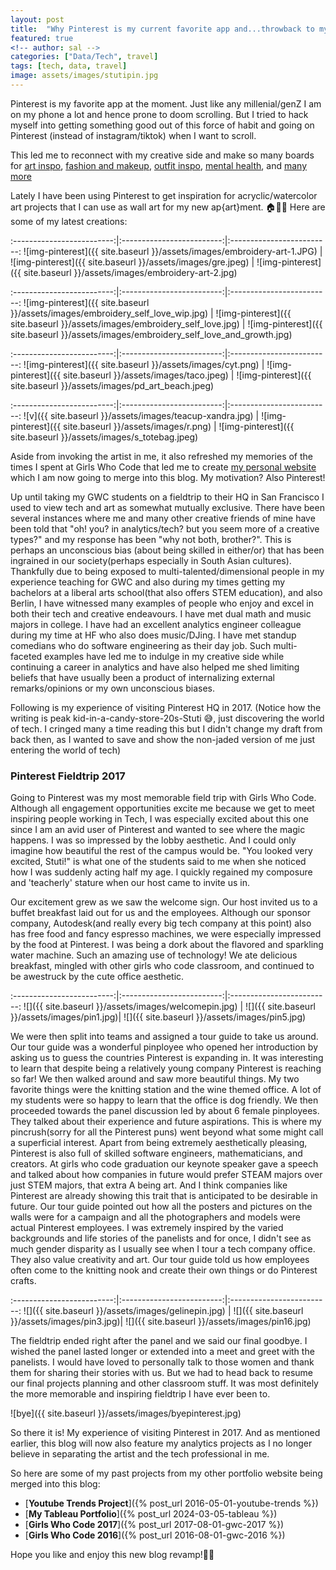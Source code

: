 ```yaml
---
layout: post
title:  "Why Pinterest is my current favorite app and...throwback to my time visiting their HQ in SF"
featured: true
<!-- author: sal -->
categories: ["Data/Tech", travel]
tags: [tech, data, travel]
image: assets/images/stutipin.jpg
---
```

Pinterest is my favorite app at the moment. Just like any millenial/genZ I am on my phone a lot and hence prone to doom scrolling. But I tried to hack myself into getting something good out of this force of habit and going on Pinterest (instead of instagram/tiktok) when I want to scroll.

This led me to reconnect with my creative side and make so many boards for [art inspo](https://pin.it/7znuGUFvo), [fashion and makeup](https://pin.it/4QGH6yer2), [outfit inspo](https://pin.it/4iIO7triq), [mental health](https://pin.it/59P7FMY47), and [many more](https://pin.it/2hlp2eYJ8)

Lately I have been using Pinterest to get inspiration for acryclic/watercolor art projects that I can use as wall art for my new ap{art}ment. 🏠🎨😁 Here are some of my latest creations:

:-------------------------:|:-------------------------:|:-------------------------:
![img-pinterest]({{ site.baseurl }}/assets/images/embroidery-art-1.JPG)  |  ![img-pinterest]({{ site.baseurl }}/assets/images/gre.jpeg) |  ![img-pinterest]({{ site.baseurl }}/assets/images/embroidery-art-2.jpg)

:-------------------------:|:-------------------------:|:-------------------------:
![img-pinterest]({{ site.baseurl }}/assets/images/embroidery_self_love_wip.jpg)  |  ![img-pinterest]({{ site.baseurl }}/assets/images/embroidery_self_love.jpg) |  ![img-pinterest]({{ site.baseurl }}/assets/images/embroidery_self_love_and_growth.jpg)


:-------------------------:|:-------------------------:|:-------------------------:
![img-pinterest]({{ site.baseurl }}/assets/images/cyt.png)  |  ![img-pinterest]({{ site.baseurl }}/assets/images/taco.jpeg) |  ![img-pinterest]({{ site.baseurl }}/assets/images/pd_art_beach.jpeg)

:-------------------------:|:-------------------------:|:-------------------------:
![v]({{ site.baseurl }}/assets/images/teacup-xandra.jpg)  |  ![img-pinterest]({{ site.baseurl }}/assets/images/r.png) |  ![img-pinterest]({{ site.baseurl }}/assets/images/s_totebag.jpeg)


Aside from invoking the artist in me, it also refreshed my memories of the times I spent at Girls Who Code that led me to create [my personal website](https://stuti113.github.io/index.html) which I am now going to merge into this blog. My motivation? Also Pinterest! 

Up until taking my GWC students on a fieldtrip to their HQ in San Francisco I used to view tech and art as somewhat mutually exclusive. There have been several instances where me and many other creative friends of mine have been told that "oh! you? in analytics/tech? but you seem more of a creative types?" and my response has been "why not both, brother?". This is perhaps an unconscious bias (about being skilled in either/or) that has been ingrained in our society(perhaps especially in South Asian cultures). Thankfully due to being exposed to multi-talented/dimensional people in my experience teaching for GWC and also during my times getting my bachelors at a liberal arts school(that also offers STEM education), and also Berlin, I have witnessed many examples of people who enjoy and excel in both their tech and creative endeavours. I have met dual math and music majors in college. I have had an excellent analytics engineer colleague during my time at HF who also does music/DJing. I have met standup comedians who do software engineering as their day job. Such multi-faceted examples have led me to indulge in my creative side while continuing a career in analytics and have also helped me shed limiting beliefs that have usually been a product of internalizing external remarks/opinions or my own unconscious biases.

Following is my experience of visiting Pinterest HQ in 2017. (Notice how the writing is peak kid-in-a-candy-store-20s-Stuti 😅, just discovering the world of tech. I cringed many a time reading this but I didn't change my draft from back then, as I wanted to save and show the non-jaded version of me just entering the world of tech)

### Pinterest Fieldtrip 2017

Going to Pinterest was my most memorable field trip with Girls Who Code. Although all engagement opportunities excite me because we get to meet inspiring people working in Tech, I was especially excited about this one since I am an avid user of Pinterest and wanted to see where the magic happens. I was so impressed by the lobby aesthetic. And I could only imagine how beautiful the rest of the campus would be. "You looked very excited, Stuti!" is what one of the students said to me when she noticed how I was suddenly acting half my age. I quickly regained my composure and 'teacherly' stature when our host came to invite us in.

Our excitement grew as we saw the welcome sign. Our host invited us to a buffet breakfast laid out for us and the employees. Although our sponsor company, Autodesk(and really every big tech company at this point) also has free food and fancy espresso machines, we were especially impressed by the food at Pinterest. I was being a dork about the flavored and sparkling water machine. Such an amazing use of technology! We ate delicious breakfast, mingled with other girls who code classroom, and continued to be awestruck by the cute office aesthetic.

:-------------------------:|:-------------------------:|:-------------------------:
![]({{ site.baseurl }}/assets/images/welcomepin.jpg)  |  ![]({{ site.baseurl }}/assets/images/pin1.jpg)|  ![]({{ site.baseurl }}/assets/images/pin5.jpg)


We were then split into teams and assigned a tour guide to take us around. Our tour guide was a wonderful pinployee who opened her introduction by asking us to guess the countries Pinterest is expanding in. It was interesting to learn that despite being a relatively young company Pinterest is reaching so far! We then walked around and saw more beautiful things. My two favorite things were the knitting station and the wine themed office. A lot of my students were so happy to learn that the office is dog friendly. We then proceeded towards the panel discussion led by about 6 female pinployees. They talked about their experience and future aspirations. This is where my pincrush(sorry for all the Pinterest puns) went beyond what some might call a superficial interest. Apart from being extremely aesthetically pleasing, Pinterest is also full of skilled software engineers, mathematicians, and creators. At girls who code graduation our keynote speaker gave a speech and talked about how companies in future would prefer STEAM majors over just STEM majors, that extra A being art. And I think companies like Pinterest are already showing this trait that is anticipated to be desirable in future. Our tour guide pointed out how all the posters and pictures on the walls were for a campaign and all the photographers and models were actual Pinterest employees. I was extremely inspired by the varied backgrounds and life stories of the panelists and for once, I didn't see as much gender disparity as I usually see when I tour a tech company office. They also value creativity and art. Our tour guide told us how employees often come to the knitting nook and create their own things or do Pinterest crafts.

:-------------------------:|:-------------------------:|:-------------------------:
![]({{ site.baseurl }}/assets/images/gelinepin.jpg)  |  ![]({{ site.baseurl }}/assets/images/pin3.jpg)|  ![]({{ site.baseurl }}/assets/images/pin16.jpg)

The fieldtrip ended right after the panel and we said our final goodbye. I wished the panel lasted longer or extended into a meet and greet with the panelists. I would have loved to personally talk to those women and thank them for sharing their stories with us. But we had to head back to resume our final projects planning and other classroom stuff. It was most definitely the more memorable and inspiring fieldtrip I have ever been to.

![bye]({{ site.baseurl }}/assets/images/byepinterest.jpg)

So there it is! My experience of visiting Pinterest in 2017. And as mentioned earlier, this blog will now also feature my analytics projects as I no longer believe in separating the artist and the tech professional in me. 

So here are some of my past projects from my other portfolio website being merged into this blog:

* [**Youtube Trends Project**]({% post_url 2016-05-01-youtube-trends %})
* [**My Tableau Portfolio**]({% post_url 2024-03-05-tableau %})
* [**Girls Who Code 2017**]({% post_url 2017-08-01-gwc-2017 %})
* [**Girls Who Code 2016**]({% post_url 2016-08-01-gwc-2016 %})






Hope you like and enjoy this new blog revamp!✌🏻

